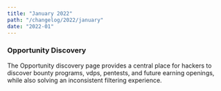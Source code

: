 ```yaml
---
title: "January 2022"
path: "/changelog/2022/january"
date: "2022-01"
---
```


### Opportunity Discovery
The Opportunity discovery page provides a central place for hackers to discover bounty programs, vdps, pentests, and future earning openings, while also solving an inconsistent filtering experience.
